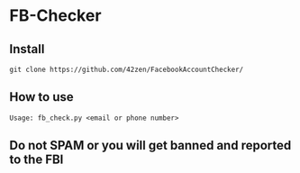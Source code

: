 # FB-Checker

## Install
```
git clone https://github.com/42zen/FacebookAccountChecker/
```

## How to use
```
Usage: fb_check.py <email or phone number>
```

## Do not SPAM or you will get banned and reported to the FBI
